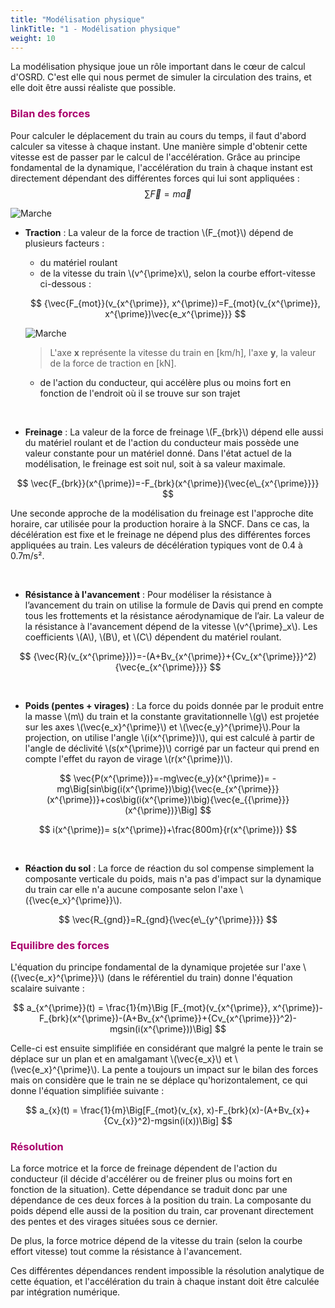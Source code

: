 ```yaml
---
title: "Modélisation physique"
linkTitle: "1 - Modélisation physique"
weight: 10
---
```


<!-- script to auto-render KaTeX extension : $$...$$ for outline formula, \\(...\\) for inline formula -->
<link rel="stylesheet" href="https://cdn.jsdelivr.net/npm/katex@0.15.3/dist/katex.min.css" integrity="sha384-KiWOvVjnN8qwAZbuQyWDIbfCLFhLXNETzBQjA/92pIowpC0d2O3nppDGQVgwd2nB" crossorigin="anonymous">
<script defer src="https://cdn.jsdelivr.net/npm/katex@0.15.3/dist/katex.min.js" integrity="sha384-0fdwu/T/EQMsQlrHCCHoH10pkPLlKA1jL5dFyUOvB3lfeT2540/2g6YgSi2BL14p" crossorigin="anonymous"></script>
<script defer src="https://cdn.jsdelivr.net/npm/katex@0.15.3/dist/contrib/auto-render.min.js" integrity="sha384-+XBljXPPiv+OzfbB3cVmLHf4hdUFHlWNZN5spNQ7rmHTXpd7WvJum6fIACpNNfIR" crossorigin="anonymous"
    onload="renderMathInElement(document.body);"></script>
<script src="https://polyfill.io/v3/polyfill.min.js?features=es6"></script>
<script id="MathJax-script" async src="https://cdn.jsdelivr.net/npm/mathjax@3/es5/tex-mml-chtml.js"></script>

La modélisation physique joue un rôle important dans le cœur de calcul d'OSRD. C'est elle qui nous permet de simuler la circulation des trains, et elle doit être aussi réaliste que possible.

<font color=#aa026d>

### Bilan des forces

</font>

Pour calculer le déplacement du train au cours du temps, il faut d'abord calculer sa vitesse à chaque instant.
Une manière simple d'obtenir cette vitesse est de passer par le calcul de l'accélération.
Grâce au principe fondamental de la dynamique, l'accélération du train à chaque instant est directement dépendant
des différentes forces qui lui sont appliquées : $$ \sum \vec{F}=m\vec{a} $$

![Marche](../forces.png)

- **Traction** : La valeur de la force de traction \\(F\_{mot}\\) dépend de plusieurs facteurs :

  - du matériel roulant
  - de la vitesse du train \\(v^{\prime}x\\), selon la courbe effort-vitesse ci-dessous :

  $$ {\vec{F_{mot}}(v_{x^{\prime}}, x^{\prime})=F_{mot}(v_{x^{\prime}}, x^{\prime})\vec{e_x^{\prime}}} $$

  ![Marche](../effort-vitesse.png "Exemple de courbe effort-vitesse d'un train")

  > L'axe **x** représente la vitesse du train en [km/h], l'axe **y**, la valeur de la force de traction en [kN].

  - de l'action du conducteur, qui accélère plus ou moins fort en fonction de l'endroit où il se trouve sur son trajet

<br>

- **Freinage** : La valeur de la force de freinage \\(F\_{brk}\\) dépend elle aussi du matériel roulant et de l'action du conducteur mais possède une valeur constante pour un matériel donné. Dans l'état actuel de la modélisation, le freinage est soit nul, soit à sa valeur maximale.

$$ \vec{F_{brk}}(x^{\prime})=-F_{brk}(x^{\prime}){\vec{e\_{x^{\prime}}}} $$

Une seconde approche de la modélisation du freinage est l'approche dite horaire, car utilisée pour la production horaire à la SNCF. Dans ce cas, la décélération est fixe et le freinage ne dépend plus des différentes forces appliquées au train. Les valeurs de décélération typiques vont de 0.4 à 0.7m/s².

<br>

- **Résistance à l'avancement** : Pour modéliser la résistance à l’avancement du train on utilise la formule de Davis qui prend en compte tous les frottements et la résistance aérodynamique de l’air. La valeur de la résistance à l'avancement dépend de la vitesse \\(v^{\prime}\_x\\). Les coefficients \\(A\\), \\(B\\), et \\(C\\) dépendent du matériel roulant.

$$ {\vec{R}(v_{x^{\prime}})}=-(A+Bv_{x^{\prime}}+{Cv_{x^{\prime}}}^2){\vec{e_{x^{\prime}}}} $$

<br>

- **Poids (pentes + virages)** : La force du poids donnée par le produit entre la masse \\(m\\) du train et la constante gravitationnelle \\(g\\) est projetée sur les axes \\(\vec{e_x}^{\prime}\\) et \\(\vec{e_y}^{\prime}\\).Pour la projection, on utilise l'angle \\(i(x^{\prime})\\), qui est calculé à partir de l'angle de déclivité \\(s(x^{\prime})\\) corrigé par un facteur qui prend en compte l'effet du rayon de virage \\(r(x^{\prime})\\).

$$
  \vec{P(x^{\prime})}=-mg\vec{e_y}(x^{\prime})=
  -mg\Big[sin\big(i(x^{\prime})\big){\vec{e_{x^{\prime}}}(x^{\prime})}+cos\big(i(x^{\prime})\big){\vec{e_{{\prime}}}(x^{\prime})}\Big]
$$

$$ i(x^{\prime})= s(x^{\prime})+\frac{800m}{r(x^{\prime})} $$

<br>

- **Réaction du sol** : La force de réaction du sol compense simplement la composante verticale du poids, mais n'a pas d'impact sur la dynamique du train car elle n'a aucune composante selon l'axe \\({\vec{e_x}^{\prime}}\\).

$$ \vec{R_{gnd}}=R_{gnd}{\vec{e\_{y^{\prime}}}} $$

<font color=#aa026d>

### Equilibre des forces

</font>

L'équation du principe fondamental de la dynamique projetée sur l'axe \\({\vec{e_x}^{\prime}}\\) (dans le référentiel du train) donne l'équation scalaire suivante :

$$
a_{x^{\prime}}(t) = \frac{1}{m}\Big
[F_{mot}(v_{x^{\prime}}, x^{\prime})-F_{brk}(x^{\prime})-(A+Bv_{x^{\prime}}+{Cv_{x^{\prime}}}^2)-mgsin(i(x^{\prime}))\Big]
$$

Celle-ci est ensuite simplifiée en considérant que malgré la pente le train se déplace sur un plan et en amalgamant
\\(\vec{e_x}\\) et \\(\vec{e_x}^{\prime}\\). La pente a toujours un impact sur le bilan des forces mais on considère que le train ne se déplace qu'horizontalement, ce qui donne l'équation simplifiée suivante :

$$ a_{x}(t) = \frac{1}{m}\Big[F_{mot}(v_{x}, x)-F_{brk}(x)-(A+Bv_{x}+{Cv_{x}}^2)-mgsin(i(x))\Big] $$

<font color=#aa026d>

### Résolution

</font>

La force motrice et la force de freinage dépendent de l'action du conducteur (il décide d'accélérer ou de freiner plus ou moins fort en fonction de la situation). Cette dépendance se traduit donc par une dépendance de ces deux forces à la position du train. La composante du poids dépend elle aussi de la position du train, car provenant directement des pentes et des virages situées sous ce dernier.

De plus, la force motrice dépend de la vitesse du train (selon la courbe effort vitesse) tout comme la résistance à
l'avancement.

Ces différentes dépendances rendent impossible la résolution analytique de cette équation, et l'accélération du train à chaque instant doit être calculée par intégration numérique.
